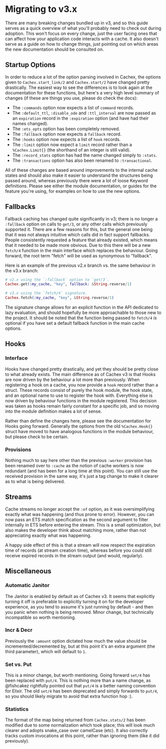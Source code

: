 # Migrating to v3.x

There are many breaking changes bundled up in v3, and so this guide serves as a quick overview of what you'll probably need to check out during adoption. This won't focus on every change, just the user facing ones that can affect how your application code interacts with a cache. It also doesn't serve as a guide on how to change things, just pointing out on which areas the new documentation should be consulted on.

## Startup Options

In order to reduce a lot of the option parsing involved in Cachex, the options given to `Cachex.start_link/2` and `Cachex.start/2` have changed pretty drastically. The easiest way to see the differences is to look again at the documentation for these functions, but here's a very high level summary of changes (if these are things you use, please do check the docs):

- The `:commands` option now expects a list of `command` records.
- The `:default_ttl`, `:disable_ode` and `:ttl_interval` are now passed as an `expiration` record in the `:expiration` option (and have had their names changed).
- The `:ets_opts` option has been completely removed.
- The `:fallback` option now expects a `fallback` record.
- The `:hooks` option now expects a list of `hook` records.
- The `:limit` option now expect a `limit` record rather than a `%Cachex.Limit{}` (the shorthand of an integer is still valid).
- The `:record_stats` option has had the name changed simply to `:stats`.
- The `:transactions` option has also been renamed to `:transactional`.

All of these changes are based around improvements to the internal cache states and should also make it easier to understand the structures being passed around, whereas previously there were a lot of loose Keyword definitions. Please see either the module documentation, or guides for the feature you're using, for examples on how to use the new options.

## Fallbacks

Fallback caching has changed quite significantly in v3; there is no longer a `:fallback` option on calls to `get/3`, or any other calls which previously supported it. There are a few reasons for this, but the general one being that it was not always intuitive which calls did in fact support fallbacks. People consistently requested a feature that already existed, which means that it needed to be made more obvious. Due to this there will be a new `fetch/4` function in the main interface which replaces the behaviour. Going forward, the root term "fetch" will be used as synonymous to "fallback".

Here is an example of the previous v2.x branch vs. the same behaviour in the v3.x branch:

```elixir
# v2.x using the `:fallback` option to `get/3`.
Cachex.get(:my_cache, "key", fallback: &String.reverse/1)

# v3.x using the `fetch/4` signature.
Cachex.fetch(:my_cache, "key", &String.reverse/1)
```

The signature change allows for an explicit function in the API dedicated to lazy evaluation, and should hopefully be more approachable to those new to the project. It should be noted that the function being passed to `fetch/4` *is* optional if you have set a default fallback function in the main cache options.

## Hooks

### Interface

Hooks have changed pretty drastically, and yet they should be pretty close to what already exists. The main difference as of Cachex v3 is that Hooks are now driven by the behaviour a lot more than previously. When registering a hook on a cache, you now provide a `hook` record rather than a struct. These records consist of purely the hook module, the hook state, and an optional name to use to register the hook with. Everything else is now driven by behaviour functions in the module registered. This decision was taken as hooks remain fairly constant for a specific job, and so moving into the module definition makes a lot of sense.

Rather than define the changes here, please see the documentation for Hooks going forward. Generally the options from the old `%Cachex.Hook{}` struct have moved to have analogous functions in the module behaviour, but please check to be certain.

### Provisions

Nothing much to say here other than the previous `:worker` provision has been renamed over to `:cache` as the notion of cache workers is now redundant (and has been for a long time at this point). You can still use the received provision in the same way, it's just a tag change to make it clearer as to what is being delivered.

## Streams

Cache streams no longer accept the `:of` option, as it was oversimplifying exactly what was happening (and thus prone to error). However, you can now pass an ETS match specification as the second argument to filter internally in ETS before entering the stream. This is a small optimization, but also makes the developer think about matching more, rather than not appreciating exactly what was happening.

A happy side effect of this is that a stream will now respect the expiration time of records (at stream creation time), whereas before you could still receive expired records in the stream output (and would, regularly).

## Miscellaneous

### Automatic Janitor

The Janitor is enabled by default as of Cachex v3. It seems that explicitly turning it off is preferable to explicitly turning it on for the developer experience, as you tend to assume it's just running by default - and then you panic when nothing is being removed. Minor change, but technically incompatible so worth mentioning.

### Incr & Decr

Previously the `:amount` option dictated how much the value should be incremented/decremented by, but at this point it's an extra argument (the third parameter), which will default to `1`.

### Set vs. Put

This is a minor change, but worth mentioning. Going forward `set/4` has been replaced with `put/4`. This is nothing more than a name change, as @fishcakez rightfully pointed out that `put/4` is a better naming convention for Elixir. The old `set/4` has been deprecated and simply forwards to `put/4`, so you should likely migrate to avoid that extra function hop :).

### Statistics

The format of the map being returned from `Cachex.stats/2` has been modified due to some normalization which took place; this will look much clearer and adopts snake_case over camelCase (etc). It also correctly tracks custom invocations at this point, rather than ignoring them (like it did previously).
